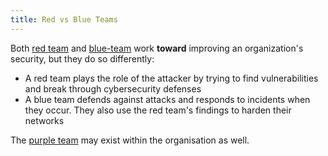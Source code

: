 ```yaml
---
title: Red vs Blue Teams
---
```


Both [red team](/knowledge/OffSec/pentesting/red-team.md) and [blue-team](/blue-team) work **toward** improving an organization's security, but they do so differently:

- A red team plays the role of the attacker by trying to find vulnerabilities and break through cybersecurity defenses
- A blue team defends against attacks and responds to incidents when they occur. They also use the red team's findings to harden their networks

The [purple team](/knowledge/OffSec/pentesting/purple-team.md) may exist within the organisation as well.
